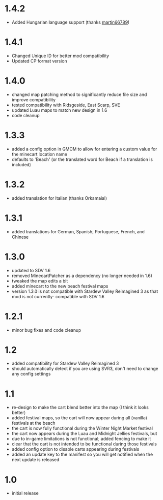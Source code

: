 # 1.4.2

-	Added Hungarian language support (thanks [martin66789](https://github.com/martin66789))

# 1.4.1

-	Changed Unique ID for better mod compatibility
-	Updated CP format version

# 1.4.0

-   changed map patching method to significantly reduce file size and improve compatibility
-   tested compatibility with Ridsgeside, East Scarp, SVE
-   updated Luau maps to match new design in 1.6
-   code cleanup

# 1.3.3

-   added a config option in GMCM to allow for entering a custom value for the minecart location name
-   defaults to 'Beach' (or the translated word for Beach if a translation is included)

# 1.3.2

-   added translation for Italian (thanks Orkamaial)

# 1.3.1

-   added translations for German, Spanish, Portuguese, French, and Chinese

# 1.3.0

-   updated to SDV 1.6
-   removed MinecartPatcher as a dependency (no longer needed in 1.6)
-   tweaked the map edits a bit
-   added minecart to the new beach festival maps
-   version 1.3.0 is not compatible with Stardew Valley Reimagined 3 as that mod is not currently- compatible with SDV 1.6

# 1.2.1

-   minor bug fixes and code cleanup

# 1.2

-   added compatibility for Stardew Valley Reimagined 3
-   should automatically detect if you are using SVR3, don't need to change any config settings

# 1.1

-   re-design to make the cart blend better into the map (I think it looks better)
-   added festival maps, so the cart will now appear during all (vanilla) festivals at the beach
-   the cart is now fully functional during the Winter Night Market festival
-   the cart now appears during the Luau and Midnight Jellies festivals, but
-   due to in-game limitations is not functional; added fencing to make it
-   clear that the cart is not intended to be functional during those
    festivals
-   added config option to disable carts appearing during festivals
-   added an update key to the manifest so you will get notified when the next update is released

# 1.0

-   initial release
